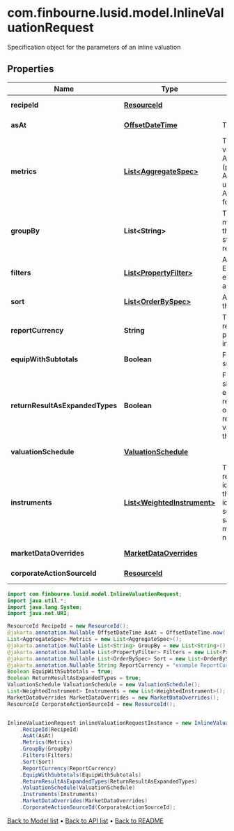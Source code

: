 # com.finbourne.lusid.model.InlineValuationRequest
Specification object for the parameters of an inline valuation

## Properties

Name | Type | Description | Notes
------------ | ------------- | ------------- | -------------
**recipeId** | [**ResourceId**](ResourceId.md) |  | [optional] [default to ResourceId]
**asAt** | [**OffsetDateTime**](OffsetDateTime.md) | The asAt date to use | [optional] [default to OffsetDateTime]
**metrics** | [**List&lt;AggregateSpec&gt;**](AggregateSpec.md) | The set of specifications to calculate or retrieve during the valuation and present in the results. For example:  AggregateSpec(&#39;Valuation/PV&#39;,&#39;Sum&#39;) for returning the PV (present value) of holdings  AggregateSpec(&#39;Holding/default/Units&#39;,&#39;Sum&#39;) for returning the units of holidays  AggregateSpec(&#39;Instrument/default/LusidInstrumentId&#39;,&#39;Value&#39;) for returning the Lusid Instrument identifier | [default to List<AggregateSpec>]
**groupBy** | **List&lt;String&gt;** | The set of items by which to perform grouping. This primarily matters when one or more of the metric operators is a mapping  that reduces set size, e.g. sum or proportion. The group-by statement determines the set of keys by which to break the results out. | [optional] [default to List<String>]
**filters** | [**List&lt;PropertyFilter&gt;**](PropertyFilter.md) | A set of filters to use to reduce the data found in a request. Equivalent to the &#39;where ...&#39; part of a Sql select statement.  For example, filter a set of values within a given range or matching a particular value. | [optional] [default to List<PropertyFilter>]
**sort** | [**List&lt;OrderBySpec&gt;**](OrderBySpec.md) | A (possibly empty/null) set of specifications for how to order the results. | [optional] [default to List<OrderBySpec>]
**reportCurrency** | **String** | Three letter ISO currency string indicating what currency to report in for ReportCurrency denominated queries.  If not present, then the currency of the relevant portfolio will be used in its place. | [optional] [default to String]
**equipWithSubtotals** | **Boolean** | Flag directing the Valuation call to populate the results with subtotals of aggregates. | [optional] [default to Boolean]
**returnResultAsExpandedTypes** | **Boolean** | Financially meaningful results can be presented as either simple flat types or more complex expanded types.  For example, the present value (PV) of a holding could be represented either as a simple decimal (with currency implied)  or as a decimal-currency pair. This flag allows either representation to be returned. In the PV example,  the returned value would be the decimal-currency pair if this flag is true, or the decimal only if this flag is false. | [optional] [default to Boolean]
**valuationSchedule** | [**ValuationSchedule**](ValuationSchedule.md) |  | [optional] [default to ValuationSchedule]
**instruments** | [**List&lt;WeightedInstrument&gt;**](WeightedInstrument.md) | The set of instruments, weighted by the quantities held that are required.  It is identified by an identifier tag that can be used to identify it externally.  For a single, unique trade or transaction this can be thought of as equivalent to the transaction identifier, or  a composite of the sub-holding keys for a regular sub-holding. When there are multiple transactions sharing the same underlying instrument  such as purchase of shares on multiple dates where tax implications are different this would not be the case. | [default to List<WeightedInstrument>]
**marketDataOverrides** | [**MarketDataOverrides**](MarketDataOverrides.md) |  | [optional] [default to MarketDataOverrides]
**corporateActionSourceId** | [**ResourceId**](ResourceId.md) |  | [optional] [default to ResourceId]

```java
import com.finbourne.lusid.model.InlineValuationRequest;
import java.util.*;
import java.lang.System;
import java.net.URI;

ResourceId RecipeId = new ResourceId();
@jakarta.annotation.Nullable OffsetDateTime AsAt = OffsetDateTime.now();
List<AggregateSpec> Metrics = new List<AggregateSpec>();
@jakarta.annotation.Nullable List<String> GroupBy = new List<String>();
@jakarta.annotation.Nullable List<PropertyFilter> Filters = new List<PropertyFilter>();
@jakarta.annotation.Nullable List<OrderBySpec> Sort = new List<OrderBySpec>();
@jakarta.annotation.Nullable String ReportCurrency = "example ReportCurrency";
Boolean EquipWithSubtotals = true;
Boolean ReturnResultAsExpandedTypes = true;
ValuationSchedule ValuationSchedule = new ValuationSchedule();
List<WeightedInstrument> Instruments = new List<WeightedInstrument>();
MarketDataOverrides MarketDataOverrides = new MarketDataOverrides();
ResourceId CorporateActionSourceId = new ResourceId();


InlineValuationRequest inlineValuationRequestInstance = new InlineValuationRequest()
    .RecipeId(RecipeId)
    .AsAt(AsAt)
    .Metrics(Metrics)
    .GroupBy(GroupBy)
    .Filters(Filters)
    .Sort(Sort)
    .ReportCurrency(ReportCurrency)
    .EquipWithSubtotals(EquipWithSubtotals)
    .ReturnResultAsExpandedTypes(ReturnResultAsExpandedTypes)
    .ValuationSchedule(ValuationSchedule)
    .Instruments(Instruments)
    .MarketDataOverrides(MarketDataOverrides)
    .CorporateActionSourceId(CorporateActionSourceId);
```


[Back to Model list](../README.md#documentation-for-models) &#8226; [Back to API list](../README.md#documentation-for-api-endpoints) &#8226; [Back to README](../README.md)
